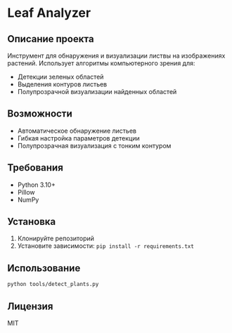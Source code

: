 # Leaf Analyzer

## Описание проекта
Инструмент для обнаружения и визуализации листвы на изображениях растений. Использует алгоритмы компьютерного зрения для:
- Детекции зеленых областей
- Выделения контуров листьев
- Полупрозрачной визуализации найденных областей

## Возможности
- Автоматическое обнаружение листьев
- Гибкая настройка параметров детекции
- Полупрозрачная визуализация с тонким контуром

## Требования
- Python 3.10+
- Pillow
- NumPy

## Установка
1. Клонируйте репозиторий
2. Установите зависимости: `pip install -r requirements.txt`

## Использование
```bash
python tools/detect_plants.py
```

## Лицензия
MIT
